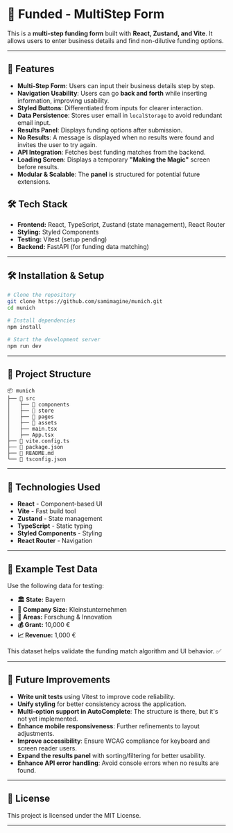 # 🚀 Funded - MultiStep Form

This is a **multi-step funding form** built with **React, Zustand, and Vite**. It allows users to enter business details and find non-dilutive funding options.

---

## 🚀 Features

- **Multi-Step Form**: Users can input their business details step by step.
- **Navigation Usability**: Users can go **back and forth** while inserting information, improving usability.
- **Styled Buttons**: Differentiated from inputs for clearer interaction.
- **Data Persistence**: Stores user email in `localStorage` to avoid redundant email input.
- **Results Panel**: Displays funding options after submission.
- **No Results**: A message is displayed when no results were found and invites the user to try again.
- **API Integration**: Fetches best funding matches from the backend.
- **Loading Screen**: Displays a temporary **"Making the Magic"** screen before results.
- **Modular & Scalable**: The **panel** is structured for potential future extensions.

## 🛠️ Tech Stack

- **Frontend:** React, TypeScript, Zustand (state management), React Router
- **Styling:** Styled Components
- **Testing:** Vitest (setup pending)
- **Backend:** FastAPI (for funding data matching)

---

## 🛠️ Installation & Setup

```sh
# Clone the repository
git clone https://github.com/samimagine/munich.git
cd munich

# Install dependencies
npm install

# Start the development server
npm run dev
```

---

## 📂 Project Structure

```
📦 munich
├── 📂 src
│   ├── 📂 components
│   ├── 📂 store
│   ├── 📂 pages
│   ├── 📂 assets
│   ├── main.tsx
│   ├── App.tsx
├── 📄 vite.config.ts
├── 📄 package.json
├── 📄 README.md
└── 📄 tsconfig.json
```

---

## 🔧 Technologies Used

- **React** - Component-based UI
- **Vite** - Fast build tool
- **Zustand** - State management
- **TypeScript** - Static typing
- **Styled Components** - Styling
- **React Router** - Navigation

---

## 🧪 Example Test Data

Use the following data for testing:

- **🏛 State:** Bayern
- **🏢 Company Size:** Kleinstunternehmen
- **📌 Areas:** Forschung & Innovation
- **💰 Grant:** 10,000 €
- **📈 Revenue:** 1,000 €

This dataset helps validate the funding match algorithm and UI behavior. ✅

---

## 🚀 Future Improvements

- **Write unit tests** using Vitest to improve code reliability.
- **Unify styling** for better consistency across the application.
- **Multi-option support in AutoComplete**: The structure is there, but it's not yet implemented.
- **Enhance mobile responsiveness**: Further refinements to layout adjustments.
- **Improve accessibility**: Ensure WCAG compliance for keyboard and screen reader users.
- **Expand the results panel** with sorting/filtering for better usability.
- **Enhance API error handling**: Avoid console errors when no results are found.

---

## 📄 License

This project is licensed under the MIT License.

---
